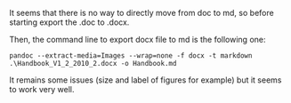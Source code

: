 It seems that there is no way to directly move from doc to md, so before starting export the .doc to .docx.

Then, the command line to export docx file to md is the following one:

`pandoc --extract-media=Images --wrap=none -f docx -t markdown .\Handbook_V1_2_2010_2.docx -o Handbook.md`

It remains some issues (size and label of figures for example) but it seems to work very well.